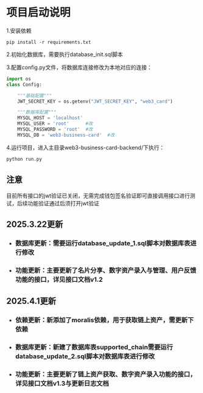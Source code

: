# 项目启动说明

1.安装依赖

```shell
pip install -r requirements.txt
```

2.初始化数据库，需要执行database_init.sql脚本

3.配置config.py文件，将数据库连接修改为本地对应的连接：

```python
import os
class Config:

    """基础配置"""
    JWT_SECRET_KEY = os.getenv("JWT_SECRET_KEY", "web3_card")  

    """数据库配置"""
    MYSQL_HOST = 'localhost'
    MYSQL_USER = 'root'      #改
    MYSQL_PASSWORD = 'root'  #改
    MYSQL_DB = 'web3-business-card'  #改
```

4.运行项目，进入主目录web3-business-card-backend/下执行：

```sh
python run.py
```

## 注意

目前所有接口的jwt验证已关闭，无需完成钱包签名验证即可直接调用接口进行测试，后续功能验证通过后须打开jwt验证

## 2025.3.22更新

- ### 数据库更新：需要运行database_update_1.sql脚本对数据库表进行修改

- ### 功能更新：主要更新了名片分享、数字资产录入与管理、用户反馈功能的接口，详见接口文档v1.2

## 2025.4.1更新

- ### 依赖更新：新添加了moralis依赖，用于获取链上资产，需更新下依赖

- ### 数据库更新：新建了数据库表supported_chain需要运行database_update_2.sql脚本对数据库表进行修改

- ### 功能更新：主要更新了链上资产获取、数字资产录入功能的接口，详见接口文档v1.3与更新日志文档
